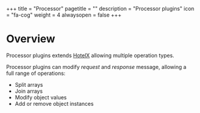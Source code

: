 +++
title = "Processor"
pagetitle = ""
description = "Processor plugins"
icon = "fa-cog"
weight = 4
alwaysopen = false
+++

# Overview

Processor plugins extends [HotelX](/hotelx/) allowing multiple operation types.

Processor plugins can modify _request_ and _response_ message, allowing a full range of operations:

* Split arrays
* Join arrays
* Modify object values
* Add or remove object instances





